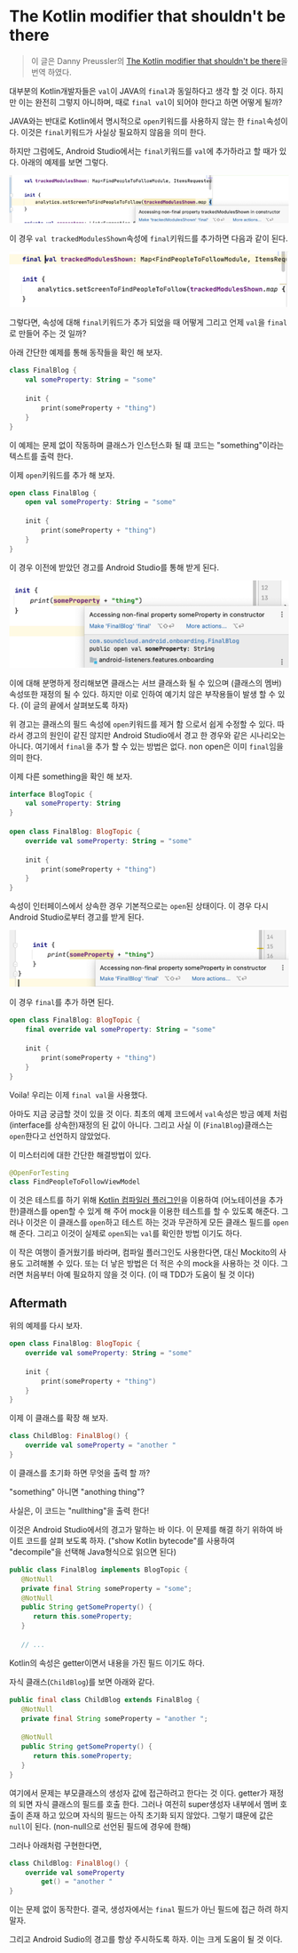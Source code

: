 # The Kotlin modifier that shouldn't be there

> 이 글은 Danny Preussler의 [The Kotlin modifier that shouldn't be there](https://proandroiddev.com/the-modifier-that-shouldnt-be-there-77ff941f0529)을 번역 하였다. 

대부분의 Kotlin개발자들은 `val`이 JAVA의 `final`과 동일하다고 생각 할 것 이다. 하지만 이는 완전히 그렇지 아니하며, 때로 `final val`이 되어야 한다고 하면 어떻게 될까? 

JAVA와는 반대로 Kotlin에서 명시적으로 `open`키워드를 사용하지 않는 한 `final`속성이다. 이것은 `final`키워드가 사실상 필요하지 않음을 의미 한다. 

하지만 그럼에도, Android Studio에서는 `final`키워드를 `val`에 추가하라고 할 때가 있다. 아래의 예제를 보면 그렇다.

![img1](./images/1_XgMOm-cWnTLdEPIo__WCcw.png)

이 경우 `val trackedModulesShown`속성에 `final`키워드를 추가하면 다음과 같이 된다. 

![img2](./images/1_33ITNiup6efFCcjf0ax-Cg.png)

그렇다면, 속성에 대해 `final`키워드가 추가 되었을 때 어떻게 그리고 언제 `val`을 `final`로 만들어 주는 것 일까? 

아래 간단한 예제를 통해 동작들을 확인 해 보자. 

```kotlin
class FinalBlog {
    val someProperty: String = "some"

    init {
        print(someProperty + "thing")
    }
}
```

이 예제는 문제 없이 작동하며 클래스가 인스턴스화 될 떄 코드는 "something"이라는 텍스트를 출력 한다. 

이제 `open`키워드를 추가 해 보자. 

```kotlin
open class FinalBlog {
    open val someProperty: String = "some"

    init {
        print(someProperty + "thing")
    }
}
```

이 경우 이전에 받았던 경고를 Android Studio를 통해 받게 된다. 

![img3](./images/1_Z10NQVem-wKaI_bO0MHfCw.png)

이에 대해 분명하게 정리해보면 클래스는 서브 클래스화 될 수 있으며 (클래스의 멤버)속성또한 재정의 될 수 있다. 하지만 이로 인하여 예기치 않은 부작용들이 발생 할 수 있다. (이 글의 끝에서 살펴보도록 하자)

위 경고는 클래스의 필드 속성에 `open`키워드를 제거 함 으로서 쉽게 수정할 수 있다. 따라서 경고의 원인이 같진 않지만 Android Studio에서 경고 한 경우와 같은 시나리오는 아니다. 여기에서 `final`을 추가 할 수 있는 방법은 없다. non open은 이미 `final`임을 의미 한다. 

이제 다른 something을 확인 해 보자. 

```kotlin
interface BlogTopic {
    val someProperty: String
}

open class FinalBlog: BlogTopic {
    override val someProperty: String = "some"

    init {
        print(someProperty + "thing")
    }
}
```

속성이 인터페이스에서 상속한 경우 기본적으로는 `open`된 상태이다. 이 경우 다시 Android Studio로부터 경고를 받게 된다. 

![img4](./images/1_rpWGsmeOar-T5AOPf8D0Yw.png)

이 경우 `final`를 추가 하면 된다. 

```kotlin
open class FinalBlog: BlogTopic {
    final override val someProperty: String = "some"

    init {
        print(someProperty + "thing")
    }
}
```

Voila! 우리는 이제 `final val`을 사용했다. 

아마도 지금 궁금할 것이 있을 것 이다. 최초의 예제 코드에서 `val`속성은 방금 예제 처럼 (interface를 상속한)재정의 된 값이 아니다. 그리고 사실 이 (`FinalBlog`)클래스는 `open`한다고 선언하지 않았었다. 

이 미스터리에 대한 간단한 해결방법이 있다. 

```kotlin
@OpenForTesting
class FindPeopleToFollowViewModel
```

이 것은 테스트를 하기 위해 [Kotlin 컴파일러 플러그인](https://kotlinlang.org/docs/reference/compiler-plugins.html#all-open-compiler-plugin)을 이용하여 (어노테이션을 추가 한)클래스를 open할 수 있게 해 주어 mock을 이용한 테스트를 할 수 있도록 해준다. 그러나 이것은 이 클래스를 `open`하고 테스트 하는 것과 무관하게 모든 클래스 필드를 `open`해 준다. 그리고 이것이 실제로 `open`되는 `val`를 확인한 방법 이기도 하다. 

이 작은 여행이 즐거웠기를 바라며, 컴파일 플러그인도 사용한다면, 대신 Mockito의 사용도 고려해볼 수 있다. 또는 더 낳은 방법은 더 적은 수의 mock을 사용하는 것 이다. 그러면 처음부터 아예 필요하지 않을 것 이다. (이 때 TDD가 도움이 될 것 이다)

## Aftermath 

위의 예제를 다시 보자. 

```kotlin
open class FinalBlog: BlogTopic {
    override val someProperty: String = "some"

    init {
        print(someProperty + "thing")
    }
}
```

이제 이 클래스를 확장 해 보자. 

```kotlin
class ChildBlog: FinalBlog() {
    override val someProperty = "another "
}
```

이 클래스를 초기화 하면 무엇을 출력 할 까? 

"something" 아니면 "anothing thing"?

사실은, 이 코드는 "nullthing"을 출력 한다!

이것은 Android Studio에서의 경고가 말하는 바 이다. 이 문제를 해결 하기 위하여 바이트 코드를 살펴 보도록 하자. ("show Kotlin bytecode"를 사용하여 "decompile"을 선택해 Java형식으로 읽으면 된다)

```java
public class FinalBlog implements BlogTopic {
   @NotNull
   private final String someProperty = "some";
   @NotNull
   public String getSomeProperty() {
      return this.someProperty;
   }
   
   // ...
```

Kotlin의 속성은 getter이면서 내용을 가진 필드 이기도 하다. 

자식 클래스(`ChildBlog`)를 보면 아래와 같다. 

```java
public final class ChildBlog extends FinalBlog {
   @NotNull
   private final String someProperty = "another ";

   @NotNull
   public String getSomeProperty() {
      return this.someProperty;
   }
}
```

여기에서 문제는 부모클래스의 생성자 값에 접근하려고 한다는 것 이다. getter가 재정의 되면 자식 클래스의 필드를 호출 한다. 그러나 여전히 super생성자 내부에서 멤버 호출이 존재 하고 있으며 자식의 필드는 아직 초기화 되지 않았다. 그렇기 떄문에 값은 `null`이 된다. (non-null으로 선언된 필드에 경우에 한해)

그러나 아래처럼 구현한다면,

```kotlin
class ChildBlog: FinalBlog() {
    override val someProperty
        get() = "another "
}
```

이는 문제 없이 동작한다. 결국, 생성자에서는 `final` 필드가 아닌 필드에 접근 하려 하지 말자. 

그리고 Android Sudio의 경고를 항상 주시하도록 하자. 이는 크게 도움이 될 것 이다. 
